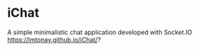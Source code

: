 # iChat
A simple minimalistic chat application developed with Socket.IO
https://lmtonay.github.io/iChat/?
